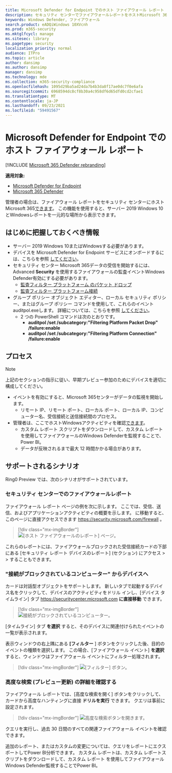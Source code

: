 ```yaml
---
title: Microsoft Defender for Endpoint でのホスト ファイアウォール レポート
description: セキュリティ センターでファイアウォールレポートをホストMicrosoft 365表示します。
keywords: Windows Defender, ファイアウォール
search.product: eADQiWindows 10XVcnh
ms.prod: m365-security
ms.mktglfcycl: manage
ms.sitesec: library
ms.pagetype: security
localization_priority: normal
audience: ITPro
ms.topic: article
author: dansimp
ms.author: dansimp
manager: dansimp
ms.technology: mde
ms.collection: m365-security-compliance
ms.openlocfilehash: 1095d29ba5ad24da7b4b3da8f17ae0dc7f0e6afa
ms.sourcegitcommit: 6968594dc8cf8b30a4c958df6d65dfd0cd2cfae1
ms.translationtype: MT
ms.contentlocale: ja-JP
ms.lasthandoff: 09/23/2021
ms.locfileid: "59491567"
---
```

# <a name="host-firewall-reporting-in-microsoft-defender-for-endpoint"></a>Microsoft Defender for Endpoint でのホスト ファイアウォール レポート

[!INCLUDE [Microsoft 365 Defender rebranding](../../includes/microsoft-defender.md)]

**適用対象:**
- [Microsoft Defender for Endpoint](https://go.microsoft.com/fwlink/p/?linkid=2154037)
- [Microsoft 365 Defender](https://go.microsoft.com/fwlink/?linkid=2118804)

管理者の場合は、ファイアウォール レポートをセキュリティ センターにホストMicrosoft 365[できます](https://security.microsoft.com)。 この機能を使用すると、サーバー 2019 Windows 10とWindowsレポートを一元的な場所から表示できます。

## <a name="what-do-you-need-to-know-before-you-begin"></a>はじめに把握しておくべき情報

- サーバー 2019 Windows 10またはWindowsする必要があります。
- デバイスを Microsoft Defender for Endpoint サービスにオンボードするには、こちらを参照 [してください](onboard-configure.md)。
- セキュリティ センター Microsoft 365データの受信を開始するには、Advanced **Security** を使用するファイアウォールの監査イベントWindows Defender有効にする必要があります。
  - [監査フィルター プラットフォーム のパケット ドロップ](/windows/security/threat-protection/auditing/audit-filtering-platform-packet-drop)
  - [監査フィルター プラットフォーム接続](/windows/security/threat-protection/auditing/audit-filtering-platform-connection)
- グループ ポリシー オブジェクト エディター、ローカル セキュリティ ポリシー、またはグループ ポリシー コマンドを使用して、これらのイベントauditpol.exeします。 詳細については、こちらを参照 [してください](/windows/win32/fwp/auditing-and-logging)。
  - 2 つの PowerShell コマンドは次のとおりです。
    - **auditpol /set /subcategory:"Filtering Platform Packet Drop" /failure:enable**
    - **auditpol /set /subcategory:"Filtering Platform Connection" /failure:enable**

## <a name="the-process"></a>プロセス

> [!NOTE]
> 上記のセクションの指示に従い、早期プレビュー参加のためにデバイスを適切に構成してください。

- イベントを有効にすると、Microsoft 365センターがデータの監視を開始します。
  - リモート IP、リモート ポート、ローカル ポート、ローカル IP、コンピューター名、受信接続と送信接続間のプロセス。
- 管理者は、ここでホストWindowsアクティビティを確認[できます](https://security.microsoft.com/firewall)。
  - カスタム レポート スクリプトをダウンロードして、[](https://github.com/microsoft/MDATP-PowerBI-Templates/tree/master/Firewall)カスタム レポートを使用してファイアウォールのWindows Defenderを監視することで、Power BI。
  - データが反映されるまで最大 12 時間かかる場合があります。

## <a name="supported-scenarios"></a>サポートされるシナリオ

Ring0 Preview では、次のシナリオがサポートされています。

### <a name="firewall-reporting-in-security-center"></a>セキュリティ センターでのファイアウォールレポート

ファイアウォール レポート ページの例を次に示します。 ここでは、受信、送信、およびアプリケーションアクティビティの概要を示します。 に移動すると、このページに直接アクセスできます https://security.microsoft.com/firewall 。

> [!div class="mx-imgBorder"]
> ![[ホスト ファイアウォールのレポート] ページ。](\images\host-firewall-reporting-page.png)

これらのレポートには、ファイアウォールブロックされた受信接続カードの下部にある [セキュリティ レポート デバイスのレポート] (セクション) にアクセス \>  \> することもできます。 

### <a name="from-computers-with-a-blocked-connection-to-device"></a>"接続がブロックされているコンピューター" からデバイスへ

カードは対話型オブジェクトをサポートします。 新しいタブで起動するデバイス名をクリックして、デバイスのアクティビティをドリル インし、[デバイス タイムライン] タブ https://securitycenter.microsoft.com **に直接移動** できます。

> [!div class="mx-imgBorder"]
> ![接続がブロックされているコンピューター。](\images\firewall-reporting-blocked-connection.png)

[タイムライン] タブ **を選択** すると、そのデバイスに関連付けられたイベントの一覧が表示されます。

表示ウィンドウの右上隅にある **[フィルター** ] ボタンをクリックした後、目的のイベントの種類を選択します。 この場合、[ファイアウォール イベント] **を選択** すると、ウィンドウはファイアウォール イベントにフィルター処理されます。

> [!div class="mx-imgBorder"]
> ![[フィルター] ボタン。](\images\firewall-reporting-filters-button.png)

### <a name="drill-into-advanced-hunting-preview-refresh"></a>高度な検索 (プレビュー更新) の詳細を確認する

ファイアウォール レポートでは、[高度な検索を開く] ボタンをクリックして、カードから高度なハンティングに直接 **ドリルを実行** できます。 クエリは事前に設定されます。

> [!div class="mx-imgBorder"]
> ![高度な検索ボタンを開きます。](\images\firewall-reporting-advanced-hunting.png)

クエリを実行し、過去 30 日間のすべての関連ファイアウォール イベントを確認できます。

追加のレポート、またはカスタムの変更については、クエリをレポートにエクスポートしてPower BI分析できます。 カスタム レポートは、カスタム レポート[](https://github.com/microsoft/MDATP-PowerBI-Templates/tree/master/Firewall)スクリプトをダウンロードして、カスタム レポート を使用してファイアウォールWindows Defender監視することでPower BI。
